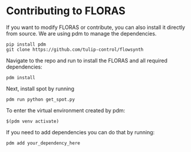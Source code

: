 # Contributing to FLORAS

If you want to modify FLORAS or contribute, you can also install it directly from source. We are using pdm to manage the dependencies.
```
pip install pdm
git clone https://github.com/tulip-control/flowsynth
```
Navigate to the repo and run to install the FLORAS and all required dependencies:
```
pdm install
```
Next, install spot by running
```
pdm run python get_spot.py
```
To enter the virtual environment created by pdm:
```
$(pdm venv activate)
```

If you need to add dependencies you can do that by running:
```
pdm add your_dependency_here
```
